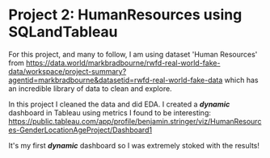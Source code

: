 # Project 2: HumanResources using SQLandTableau

For this project, and many to follow, I am using dataset 'Human Resources' from https://data.world/markbradbourne/rwfd-real-world-fake-data/workspace/project-summary?agentid=markbradbourne&datasetid=rwfd-real-world-fake-data
which has an incredible library of data to clean and explore.

In this project I cleaned the data and did EDA. I created a ***dynamic*** dashboard in Tableau using metrics I found to be interesting: https://public.tableau.com/app/profile/benjamin.stringer/viz/HumanResources-GenderLocationAgeProject/Dashboard1

It's my first ***dynamic*** dashboard so I was extremely stoked with the results!
